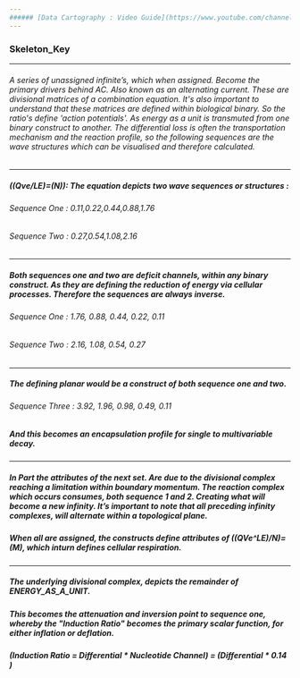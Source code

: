 ```yaml
---
###### [Data Cartography : Video Guide](https://www.youtube.com/channel/UCHGtmfjIICpuETvXsRd2eww/playlists) 
---
```

### Skeleton_Key
---

###### A series of unassigned infinite’s, which when assigned. Become the primary drivers behind AC. Also known as an alternating current. These are divisional matrices of a combination equation. It's also important to understand that these matrices are defined within biological binary. So the ratio's define 'action potentials'. As energy as a unit is transmuted from one binary construct to another. The differential loss is often the transportation mechanism and the reaction profile, so the following sequences are the wave structures which can be visualised and therefore calculated.

---

##### ((Qve/LE)=(N)): The equation depicts two wave sequences or structures :
###### Sequence One : 0.11,0.22,0.44,0.88,1.76
###### Sequence Two : 0.27,0.54,1.08,2.16

---

##### Both sequences one and two are deficit channels, within any binary construct. As they are defining the reduction of energy via cellular processes. Therefore the sequences are always inverse. 
###### Sequence One : 1.76, 0.88, 0.44, 0.22, 0.11
###### Sequence Two : 2.16, 1.08, 0.54, 0.27

---

##### The defining planar would be a construct of both sequence one and two.
###### Sequence Three : 3.92, 1.96, 0.98, 0.49, 0.11
##### And this becomes an encapsulation profile for single to multivariable decay.

---

##### In Part the attributes of the next set. Are due to the divisional complex reaching a limitation within boundary momentum. The reaction complex which occurs consumes, both sequence 1 and 2. Creating what will become a new infinity. It’s important to note that all preceding infinity complexes, will alternate within a topological plane. 
##### When all are assigned, the constructs define attributes of ((QVe^LE)/N)=(M), which inturn defines cellular respiration. 

---

##### The underlying divisional complex, depicts the remainder of ENERGY_AS_A_UNIT.
##### This becomes the attenuation and inversion point to sequence one, whereby the "Induction Ratio" becomes the primary scalar function, for either inflation or deflation.

##### (Induction Ratio = Differential * Nucleotide Channel) = (Differential * 0.14 )

